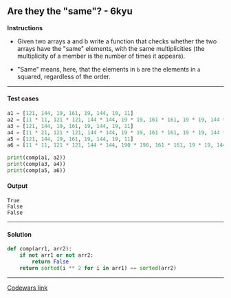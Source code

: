 ## Are they the "same"? - 6kyu

**Instructions**

- Given two arrays a and b write a function that checks whether the two arrays have the "same" elements, with the same multiplicities (the multiplicity of a member is the number of times it appears). 

- "Same" means, here, that the elements in `b` are the elements in `a` squared, regardless of the order.

---

#### Test cases

```python
a1 = [121, 144, 19, 161, 19, 144, 19, 11]
a2 = [11 * 11, 121 * 121, 144 * 144, 19 * 19, 161 * 161, 19 * 19, 144 * 144, 19 * 19]
a3 = [121, 144, 19, 161, 19, 144, 19, 11]
a4 = [11 * 21, 121 * 121, 144 * 144, 19 * 19, 161 * 161, 19 * 19, 144 * 144, 19 * 19]
a5 = [121, 144, 19, 161, 19, 144, 19, 11]
a6 = [11 * 11, 121 * 121, 144 * 144, 190 * 190, 161 * 161, 19 * 19, 144 * 144, 19 * 19]

print(comp(a1, a2))
print(comp(a3, a4))
print(comp(a5, a6))
```

#### Output 

```
True
False
False
```

---

#### Solution

```python
def comp(arr1, arr2):
    if not arr1 or not arr2: 
        return False 
    return sorted(i ** 2 for i in arr1) == sorted(arr2)
```

---

[Codewars link](https://www.codewars.com/kata/550498447451fbbd7600041c)
